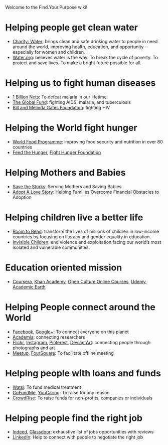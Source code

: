 Welcome to the Find.Your.Purpose wiki!

# Helping people get clean water

* [Charity: Water](https://www.charitywater.org/): brings clean and safe drinking water to people in need around the world, improving health, education, and opportunity - especially for women and children.
* [Water.org](Water.org): believes water is the way. To break the cycle of poverty. To protect and save lives. To make a bright future possible for all.

# Helping us to fight human diseases

* [1 Billion Nets](http://1billionnets.org/): To  defeat malaria in our lifetime
* [The Global Fund](https://www.theglobalfund.org/): fighting AIDS, malaria, and tuberculosis
* [Bill and Melinda Gates Foundation](http://www.gatesfoundation.org/What-We-Do/Global-Health/HIV): fighting HIV

# Helping the World fight hunger

* [World Food Programme](http://www1.wfp.org/): improving food security and nutrition in over 80 countries
* [Feed the Hunger](https://feedthehungry.org/), [Fight Hunger Foundation](http://fighthungerfoundation.org)

# Helping Mothers and Babies

* [Save the Storks](https://savethestorks.com/): Serving Mothers and Saving Babies
* [Adopt A Love Story](https://www.adoptalovestory.com/): Helping Families Overcome Financial Obstacles to Adoption

# Helping children live a better life

* [Room to Read](https://www.roomtoread.org/): transform the lives of millions of children in low-income countries by focusing on literacy and gender equality in education. 
* [Invisible Children](http://invisiblechildren.com/): end violence and exploitation facing our world’s most isolated and vulnerable communities.

# Education oriented mission

* [Coursera](https://www.coursera.org/), [Khan Academy](https://www.khanacademy.org/), [Open Culture Online Courses](http://www.openculture.com/freeonlinecourses), [Udemy](https://www.udemy.com/), [Academic Earth](http://academicearth.org/) 

# Helping People connect around the World

* [Facebook](facebook.com), [Google+](https://plus.google.com/): To connect everyone on this planet
* [Academia](academia.edu): connecting researchers
* [Flickr](https://www.flickr.com/), [Instagram](http://instagram.com/), [Pinterest](https://en.wikipedia.org/wiki/Pinterest), [DeviantArt](http://www.deviantart.com/): connecting people through photographs and art
* [Meetup](http://meetup.com/), [FourSquare](foursqure.com): To facilitate offline meeting

# Helping people with loans and funds

* [Watsi](https://watsi.org/): To fund medical treatment 
* [GoFundMe](https://www.gofundme.com/), [YouCaring](https://www.youcaring.com/): To raise for any reason
* [CrowdRise](https://www.crowdrise.com/): To raise funds for non-profits, companies or individuals

# Helping people find the right job

* [Indeed](https://www.indeed.com), [Glassdoor](https://www.glassdoor.com): exhaustive list of jobs opportunities with reviews
* [LinkedIn](https://www.linkedin.com/): Help to connect with people to negotiate the right job

